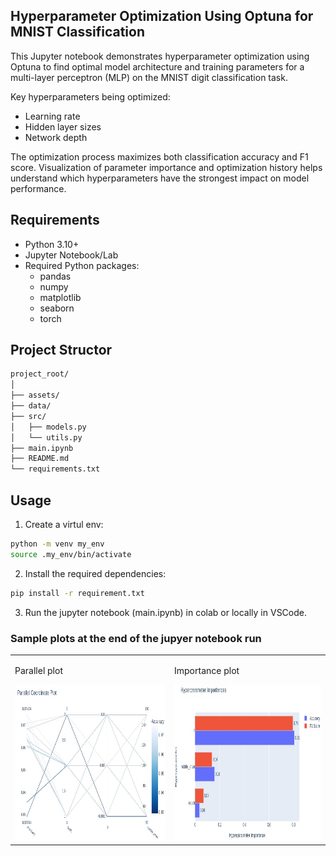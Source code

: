 ## Hyperparameter Optimization Using Optuna for MNIST Classification

This Jupyter notebook demonstrates hyperparameter optimization using Optuna to find optimal model architecture and training parameters for a multi-layer perceptron (MLP) on the MNIST digit classification task.

Key hyperparameters being optimized:
- Learning rate
- Hidden layer sizes 
- Network depth

The optimization process maximizes both classification accuracy and F1 score. Visualization of parameter importance and optimization history helps understand which hyperparameters have the strongest impact on model performance.


## Requirements
- Python 3.10+
- Jupyter Notebook/Lab
- Required Python packages:
  - pandas
  - numpy
  - matplotlib
  - seaborn
  - torch

## Project Structor
```bash
project_root/
│
├── assets/  
├── data/
├── src/
│   ├── models.py
│   └── utils.py     
├── main.ipynb  
├── README.md
└── requirements.txt
```

## Usage
1. Create a virtul env:

```bash
python -m venv my_env
source .my_env/bin/activate
```

2. Install the required dependencies:

```bash
pip install -r requirement.txt
```

3. Run the jupyter notebook (main.ipynb) in colab or locally in VSCode. 


### Sample plots at the end of the jupyer notebook run


<table>
  <tr>
    <td>
      <p>Parallel plot</p>
      <img src="./assets/parallel.jpg" alt="Parallel plot" width="380" height="250">
    </td>
    <td>
      <p>Importance plot</p>
      <img src="./assets/importance.jpg" alt="Importance Plot" width="350" height="250">
    </td>
  </tr>
</table>

